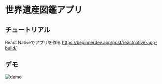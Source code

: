 # 世界遺産図鑑アプリ

## チュートリアル

React Nativeでアプリを作る
https://beginnerdev.app/post/reactnative-app-build/

## デモ

![demo](https://i.imgur.com/iFfixvE.gif)
